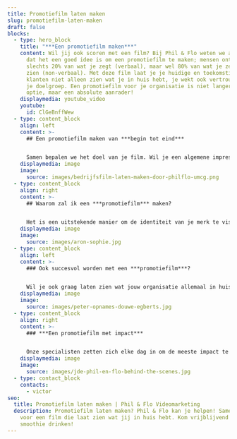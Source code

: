 ```yaml
---
title: Promotiefilm laten maken
slug: promotiefilm-laten-maken
draft: false
blocks:
  - type: hero_block
    title: "***Een promotiefilm maken***"
    content: Wil jij ook scoren met een film? Bij Phil & Flo weten we als geen ander
      dat het een goed idee is om een promotiefilm te maken; mensen onthouden
      slechts 20% van wat je zegt (verbaal), maar wel 80% van wat je ze laat
      zien (non-verbaal). Met deze film laat je je huidige en toekomstige
      klanten niet alleen zien wat je in huis hebt, je wekt ook vertrouwen bij
      je doelgroep. Een promotiefilm voor je organisatie is niet langer een
      optie, maar een absolute aanrader!
    displaymedia: youtube_video
    youtube:
      id: ClGeBnffWew
  - type: content_block
    align: left
    content: >-
      ## Een promotiefilm maken van ***begin tot eind***


      Samen bepalen we het doel van je film. Wil je een algemene impressie geven van je bedrijf? Of toch informeren over een product of dienst? Als we het doel helder hebben, brengen we je doelgroep en boodschap in kaart. Omdat we jarenlange ervaring hebben, maken we er één die prikkelt en overtuigt. Van script tot scherm en dan nog ietsje verder ;)
    displaymedia: image
    image:
      source: images/bedrijfsfilm-laten-maken-door-philflo-umcg.png
  - type: content_block
    align: right
    content: >-
      ## Waarom zal ik een ***promotiefilm*** maken?


      Het is een uitstekende manier om de identiteit van je merk te visualiseren. Ook is de film uitermate geschikt om te delen op social media. Als je de film op de juiste kanalen plaatst, kan de interactie met je klant tot behoorlijk toenemen. Je online vindbaarheid wordt ook aanzienlijk verbeterd; plaats je jouw promotiefilm via [YouTube](https://www.philenflo.nl/youtube-video-laten-maken/) op je website, dan verschijn je hoger in de zoekresultaten van Google.
    displaymedia: image
    image:
      source: images/aron-sophie.jpg
  - type: content_block
    align: left
    content: >-
      ### Ook succesvol worden met een ***promotiefilm***?


      Wil je ook graag laten zien wat jouw organisatie allemaal in huis heeft? Dat kan! Bel ons vrijblijvend op 085 - 273 8331 en ontdek wat wij voor jou kunnen betekenen.
    displaymedia: image
    image:
      source: images/peter-opnames-douwe-egberts.jpg
  - type: content_block
    align: right
    content: >-
      ### ***Een promotiefilm met impact***


      Onze specialisten zetten zich elke dag in om de meeste impact te maken voor onze wereld. Een promotiefilm voor je organisatie zullen we dus nooit zomaar afraffelen. Hier nemen we de tijd voor. Een creatieve sessie met de makers, een duidelijk voorgesprek met onze adviseurs en een kundige regisseur tijdens de opnames bewaken onze kwaliteitsstandaard. Onze promotiefilms gaan jaren mee, een goede investering dus.
    displaymedia: image
    image:
      source: images/jde-phil-en-flo-behind-the-scenes.jpg
  - type: contact_block
    contacts:
      - victor
seo:
  title: Promotiefilm laten maken | Phil & Flo Videomarketing
  description: Promotiefilm laten maken? Phil & Flo kan je helpen! Samen zorgen we
    voor een film die laat zien wat jij in huis hebt. Kom vrijblijvend een
    smoothie drinken!
---
```

